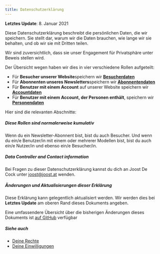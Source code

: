 ```yaml
---
title: Datenschutzerklärung
---
```


**Letztes Update**: 8. Januar 2021

Diese Datenschutzerklärung beschreibt die persönlichen Daten, die wir speichern. Sie stellt dar, warum wir die Daten brauchen, wie lange wir sie behalten, und ob wir sie mit Dritten teilen.

Wir sind zuversichtlich, dass sie unser Engagement für Privatsphäre unter Beweis stellen wird.

Der Übersicht wegen haben wir dies in vier verschiedene Rollen aufgeteilt:

 - Für **Besucher unserer Website**speichern wir **[Besucherdaten](/docs/various/privacy/visitor/)**
 - Für **Abonnenten unseres Newsletters**speichern wir **[Abonnentendaten](/docs/various/privacy/subscriber/)**
 - Für **Benutzer mit einem Account** auf unserer Website speichern wir **[Accountdaten](/docs/various/privacy/account/)**
 - Für **Benutzer mit einem Account, der Personen enthält**, speichern wir **[Personendaten](/docs/various/privacy/people/)**

Hier sind die relevanten Abschnitte:

<ReadMore list />

<Tip>

##### Diese Rollen sind normalerweise kumulativ

Wenn du ein Newsletter-Abonnent bist, bist du auch Besucher.
Und wenn du ein/e Benutzer/in mit einem oder mehrerer Modellen bist, bist du auch ein/e Nutzer/in und ebenso ein/e Besucher/in.

</Tip>

##### Data Controller and Contact information

Bei Fragen zu dieser Datenschutzerklärung kannst du dich an Joost De Cock unter joost@joost.at wenden.

##### Änderungen und Aktualisierungen dieser Erklärung

Diese Erklärung kann gelegentlich aktualisiert werden. Wir werden dies bei **Letztes Update** am oberen Rand dieses Dokuments angeben.

Eine umfassendere Übersicht über die bisherigen Änderungen dieses Dokuments ist [auf GitHub](https://github.com/freesewing/markdown/commits/develop/org/docs/various/privacy) verfügbar

##### Siehe auch

 - [Deine Rechte](/docs/various/right/)
 - [Deine Einwilligungen](/account/actions/consent/)

